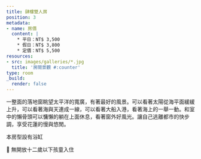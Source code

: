 ```yaml
---
title: 肆樓雙人房
position: 3
metadata:
- name: 房價
  content: |
    * 平日：NT$ 3,500
    * 假日：NT$ 3,800
    * 定價：NT$ 5,500
resources:
- src: images/galleries/*.jpg
  title: '房間景觀 #:counter'
type: room
_build:
  render: false
---
```


一整面的落地窗眺望太平洋的寬廣，有著最好的風景。可以看著太陽從海平面緩緩上升，可以看著海與天連成一線，可以看著大船入港，看著海上的一舉一動。和室中的懶骨頭可以慵懶的躺在上面休息，看著窗外好風光。讓自己逃離都市的快步調，享受花蓮的慢與悠閒。

本房型設有浴缸

🚫 無開放十二歲以下孩童入住

